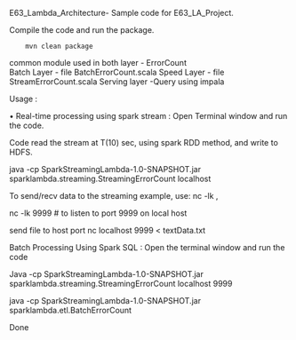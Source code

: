 E63_Lambda_Architecture- Sample code for E63_LA_Project. 

Compile the code and run the package.

        mvn clean package
		
common module used in both layer - ErrorCount		
Batch Layer - file BatchErrorCount.scala 
Speed Layer  - file StreamErrorCount.scala
Serving  layer  -Query  using impala 

Usage : 

•	Real-time processing using spark stream : Open Terminal window and run the code.
 
  Code read the stream  at T(10) sec, using spark  RDD method, and write to HDFS.

java -cp SparkStreamingLambda-1.0-SNAPSHOT.jar  sparklambda.streaming.StreamingErrorCount localhost

To send/recv  data to the streaming example, use: nc -lk , 

nc -lk 9999     # to listen to port 9999 on local host 

send file to host port  nc localhost 9999 < textData.txt   

Batch Processing Using Spark SQL : Open the terminal window  and run the code 

Java -cp SparkStreamingLambda-1.0-SNAPSHOT.jar sparklambda.streaming.StreamingErrorCount localhost 9999

java -cp SparkStreamingLambda-1.0-SNAPSHOT.jar sparklambda.etl.BatchErrorCount


Done 